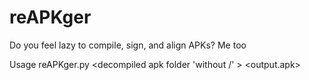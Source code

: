 # reAPKger
Do you feel lazy to compile, sign, and align APKs? Me too

Usage reAPKger.py <decompiled apk folder 'without /' > <output.apk>
